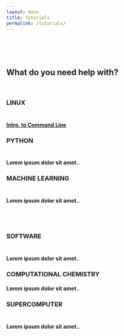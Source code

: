 ```yaml
---
layout: main
title: Tutorials
permalink: /tutorials/
---
```


<head>
  <link rel="stylesheet" href="https://maxcdn.bootstrapcdn.com/bootstrap/3.4.1/css/bootstrap.min.css">
  <link rel="stylesheet" href="https://cdnjs.cloudflare.com/ajax/libs/font-awesome/4.7.0/css/font-awesome.min.css">
  <script src="https://ajax.googleapis.com/ajax/libs/jquery/3.6.0/jquery.min.js"></script>
  <script src="https://maxcdn.bootstrapcdn.com/bootstrap/3.4.1/js/bootstrap.min.js"></script>
  <style>
  .jumbotron {
    background-color: #f4511e;
    color: #fff;
    padding: 100px 25px;
  }
  .container-fluid {
    padding: 50px 0px;
  }
  .logo-small {
    color: #8A0808;
    font-size: 40px;
  }
  </style>
</head>
<body>

<div class="container-fluid text-center">
  <h2>What do you need help with?</h2>
  <br>
  <div class="row">
    <div class="col-sm-4">
      <span class="fa fa-linux logo-small"></span>
      <h3>LINUX <br> <br> </h3>
        <h4><a href="/linux/">Intro. to Command Line</a></h4>
    </div>
    <div class="col-sm-4">
      <span class="fa fa-print logo-small"></span>
      <h3>PYTHON <br> <br> </h3>
      <h4>Lorem ipsum dolor sit amet..</h4>
    </div>
    <div class="col-sm-4">
      <span class="fa fa-video-camera logo-small"></span>
      <h3>MACHINE LEARNING <br> <br> </h3>
      <h4>Lorem ipsum dolor sit amet..</h4>
    </div>
  </div>
  <br><br>
  <div class="row">
    <div class="col-sm-4">
      <span class="fa fa-code-fork logo-small"></span>
      <h3>SOFTWARE <br> <br> </h3>
      <h4>Lorem ipsum dolor sit amet..</h4>
    </div>
    <div class="col-sm-4">
      <span class="fa fa-laptop logo-small"></span>
      <h3>COMPUTATIONAL CHEMISTRY</h3>
      <h4>Lorem ipsum dolor sit amet..</h4>
    </div>
    <div class="col-sm-4">
      <span class="fa fa-cloud-upload logo-small"></span>
      <h3>SUPERCOMPUTER <br> <br> </h3>
      <h4>Lorem ipsum dolor sit amet..</h4>
    </div>
  </div>
</div>
</body>



